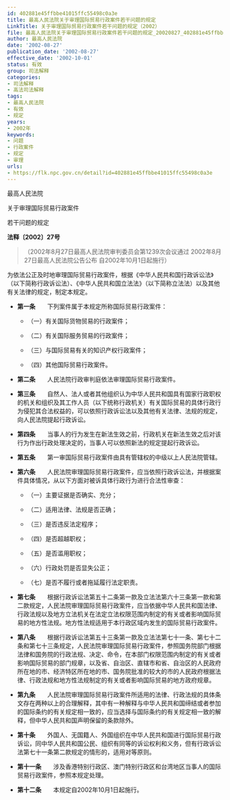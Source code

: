 ```yaml
---
id: 402881e45ffbbe41015ffc55498c0a3e
title: 最高人民法院关于审理国际贸易行政案件若干问题的规定
LinkTitle: 关于审理国际贸易行政案件若干问题的规定（2002）
file: 最高人民法院关于审理国际贸易行政案件若干问题的规定_20020827_402881e45ffbbe41015ffc55498c0a3e.docx
author: 最高人民法院
date: '2002-08-27'
publication_date: '2002-08-27'
effective_date: '2002-10-01'
status: 有效
group: 司法解释
categories:
- 司法解释
- 高法司法解释
tags:
- 最高人民法院
- 有效
- 规定
years:
- 2002年
keywords:
- 问题
- 行政案件
- 规定
- 审理
urls:
- https://flk.npc.gov.cn/detail?id=402881e45ffbbe41015ffc55498c0a3e
---
```


最高人民法院

关于审理国际贸易行政案件

若干问题的规定

**法释〔2002〕27号**

> （2002年8月27日最高人民法院审判委员会第1239次会议通过 2002年8月27日最高人民法院公告公布 自2002年10月1日起施行）

为依法公正及时地审理国际贸易行政案件，根据《中华人民共和国行政诉讼法》（以下简称行政诉讼法）、《中华人民共和国立法法》（以下简称立法法）以及其他有关法律的规定，制定本规定。

- **第一条**　　下列案件属于本规定所称国际贸易行政案件：

  - （一）有关国际货物贸易的行政案件；

  - （二）有关国际服务贸易的行政案件；

  - （三）与国际贸易有关的知识产权行政案件；

  - （四）其他国际贸易行政案件。

- **第二条**　　人民法院行政审判庭依法审理国际贸易行政案件。

- **第三条**　　自然人、法人或者其他组织认为中华人民共和国具有国家行政职权的机关和组织及其工作人员（以下统称行政机关）有关国际贸易的具体行政行为侵犯其合法权益的，可以依照行政诉讼法以及其他有关法律、法规的规定，向人民法院提起行政诉讼。

- **第四条**　　当事人的行为发生在新法生效之前，行政机关在新法生效之后对该行为作出行政处理决定的，当事人可以依照新法的规定提起行政诉讼。

- **第五条**　　第一审国际贸易行政案件由具有管辖权的中级以上人民法院管辖。

- **第六条**　　人民法院审理国际贸易行政案件，应当依照行政诉讼法，并根据案件具体情况，从以下方面对被诉具体行政行为进行合法性审查：

  - （一）主要证据是否确实、充分；

  - （二）适用法律、法规是否正确；

  - （三）是否违反法定程序；

  - （四）是否超越职权；

  - （五）是否滥用职权；

  - （六）行政处罚是否显失公正；

  - （七）是否不履行或者拖延履行法定职责。

- **第七条**　　根据行政诉讼法第五十二条第一款及立法法第六十三条第一款和第二款规定，人民法院审理国际贸易行政案件，应当依据中华人民共和国法律、行政法规以及地方立法机关在法定立法权限范围内制定的有关或者影响国际贸易的地方性法规。地方性法规适用于本行政区域内发生的国际贸易行政案件。

- **第八条**　　根据行政诉讼法第五十三条第一款及立法法第七十一条、第七十二条和第七十三条规定，人民法院审理国际贸易行政案件，参照国务院部门根据法律和国务院的行政法规、决定、命令，在本部门权限范围内制定的有关或者影响国际贸易的部门规章，以及省、自治区、直辖市和省、自治区的人民政府所在地的市、经济特区所在地的市、国务院批准的较大的市的人民政府根据法律、行政法规和地方性法规制定的有关或者影响国际贸易的地方政府规章。

- **第九条**　　人民法院审理国际贸易行政案件所适用的法律、行政法规的具体条文存在两种以上的合理解释，其中有一种解释与中华人民共和国缔结或者参加的国际条约的有关规定相一致的，应当选择与国际条约的有关规定相一致的解释，但中华人民共和国声明保留的条款除外。

- **第十条**　　外国人、无国籍人、外国组织在中华人民共和国进行国际贸易行政诉讼，同中华人民共和国公民、组织有同等的诉讼权利和义务，但有行政诉讼法第七十一条第二款规定的情形的，适用对等原则。

- **第十一条**　　涉及香港特别行政区、澳门特别行政区和台湾地区当事人的国际贸易行政案件，参照本规定处理。

- **第十二条**　　本规定自2002年10月1日起施行。
